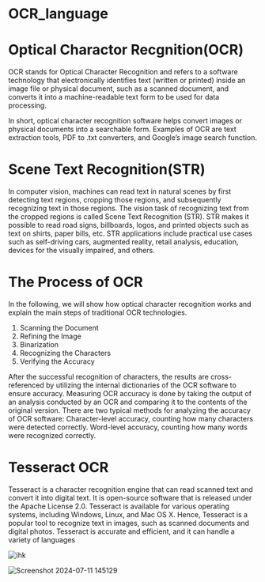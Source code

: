 # OCR_language

# Optical Charactor Recgnition(OCR)
OCR stands for Optical Character Recognition and refers to a software technology that electronically identifies text (written or printed) inside an image file or physical document, such as a scanned document, and converts it into a machine-readable text form to be used for data processing.

In short, optical character recognition software helps convert images or physical documents into a searchable form. Examples of OCR are text extraction tools, PDF to .txt converters, and Google’s image search function.


# Scene Text Recognition(STR)
In computer vision, machines can read text in natural scenes by first detecting text regions, cropping those regions, and subsequently recognizing text in those regions. The vision task of recognizing text from the cropped regions is called Scene Text Recognition (STR). STR makes it possible to read road signs, billboards, logos, and printed objects such as text on shirts, paper bills, etc. STR applications include practical use cases such as self-driving cars, augmented reality, retail analysis, education, devices for the visually impaired, and others.


# The Process of OCR
In the following, we will show how optical character recognition works and explain the main steps of traditional OCR technologies.

1. Scanning the Document
2. Refining the Image
3. Binarization
4. Recognizing the Characters
5. Verifying the Accuracy

After the successful recognition of characters, the results are cross-referenced by utilizing the internal dictionaries of the OCR software to ensure accuracy. Measuring OCR accuracy is done by taking the output of an analysis conducted by an OCR and comparing it to the contents of the original version. There are two typical methods for analyzing the accuracy of OCR software: Character-level accuracy, counting how many characters were detected correctly. Word-level accuracy, counting how many words were recognized correctly.

# Tesseract OCR
Tesseract is a character recognition engine that can read scanned text and convert it into digital text. It is open-source software that is released under the Apache License 2.0. Tesseract is available for various operating systems, including Windows, Linux, and Mac OS X. Hence, Tesseract is a popular tool to recognize text in images, such as scanned documents and digital photos. Tesseract is accurate and efficient, and it can handle a variety of languages

![ihk](https://github.com/devasish27/OCR_language/assets/126960187/6d565705-2094-495d-b219-82e6e2b0fb5b)

![Screenshot 2024-07-11 145129](https://github.com/devasish27/OCR_language/assets/126960187/5bfd99fb-c262-4c82-ab3e-d9b6ff31a723)

